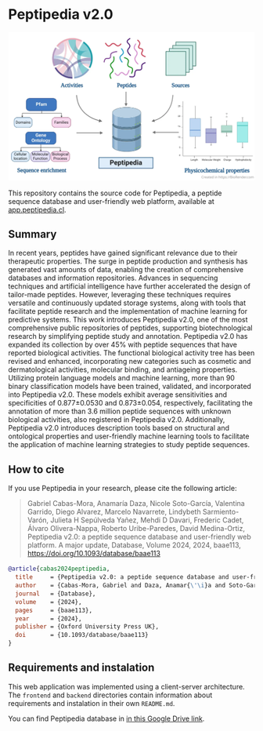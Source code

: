 # Peptipedia v2.0

![](assets/peptipedia.webp)

This repository contains the source code for Peptipedia, a peptide sequence database and user-friendly web platform, available at [app.peptipedia.cl](https://app.peptipedia.cl/).

## Summary

In recent years, peptides have gained significant relevance due to their therapeutic properties. The surge in peptide production and synthesis has generated vast amounts of data, enabling the creation of comprehensive databases and information repositories. Advances in sequencing techniques and artificial intelligence have further accelerated the design of tailor-made peptides. However, leveraging these techniques requires versatile and continuously updated storage systems, along with tools that facilitate peptide research and the implementation of machine learning for predictive systems. This work introduces Peptipedia v2.0, one of the most comprehensive public repositories of peptides, supporting biotechnological research by simplifying peptide study and annotation. Peptipedia v2.0 has expanded its collection by over 45% with peptide sequences that have reported biological activities. The functional biological activity tree has been revised and enhanced, incorporating new categories such as cosmetic and dermatological activities, molecular binding, and antiageing properties. Utilizing protein language models and machine learning, more than 90 binary classification models have been trained, validated, and incorporated into Peptipedia v2.0. These models exhibit average sensitivities and specificities of 0.877±0.0530 and 0.873±0.054, respectively, facilitating the annotation of more than 3.6 million peptide sequences with unknown biological activities, also registered in Peptipedia v2.0. Additionally, Peptipedia v2.0 introduces description tools based on structural and ontological properties and user-friendly machine learning tools to facilitate the application of machine learning strategies to study peptide sequences.

## How to cite

If you use Peptipedia in your research, please cite the following article:

> Gabriel Cabas-Mora, Anamaría Daza, Nicole Soto-García, Valentina Garrido, Diego Alvarez, Marcelo Navarrete, Lindybeth Sarmiento-Varón, Julieta H Sepúlveda Yañez, Mehdi D Davari, Frederic Cadet, Álvaro Olivera-Nappa, Roberto Uribe-Paredes, David Medina-Ortiz, Peptipedia v2.0: a peptide sequence database and user-friendly web platform. A major update, Database, Volume 2024, 2024, baae113, https://doi.org/10.1093/database/baae113

```bibtex
@article{cabas2024peptipedia,
  title     = {Peptipedia v2.0: a peptide sequence database and user-friendly web platform. A major update},
  author    = {Cabas-Mora, Gabriel and Daza, Anamar{\'\i}a and Soto-Garc{\'\i}a, Nicole and Garrido, Valentina and Alvarez, Diego and Navarrete, Marcelo and Sarmiento-Var{\'o}n, Lindybeth and Sep{\'u}lveda Ya{\~n}ez, Julieta H and Davari, Mehdi D and Cadet, Frederic and others},
  journal   = {Database},
  volume    = {2024},
  pages     = {baae113},
  year      = {2024},
  publisher = {Oxford University Press UK},
  doi       = {10.1093/database/baae113}
}
```

## Requirements and instalation

This web application was implemented using a client-server architecture. The `frontend` and `backend` directories contain information about requirements and instalation in their own `README.md`.

You can find Peptipedia database in [in this Google Drive link](https://drive.google.com/file/d/1uvTGOdjpsPYxvx00g8KbMv5tTDKsjSAg/view?usp=drive_link).
